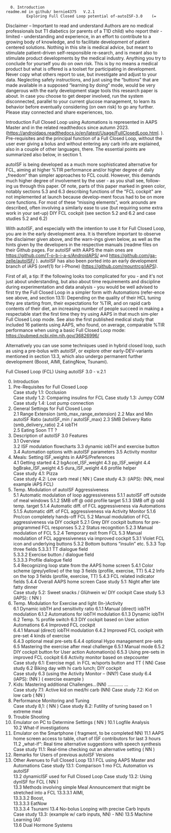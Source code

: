 


      0. Introduction                                                  readme.md in github/ bernie4375   V.2.1
             Exploring Full Closed Loop potential of-autoISF-3.0    (=        

Disclaimer – Important to read and understand 
Authors are no medical professionals but T1 diabetics (or parents of a T1D child) who report their -limited - understanding and experience, in an effort to contribute to a growing body of knowledge, and to facilitate development of patient centered solutions. 
Nothing in this site is medical advice, but meant to stimulate patient-driven self-responsible re-search, and is meant also to stimulate product developments by the medical industry. Anything you try to conclude for yourself you do on own risk. This is by no means a medical product but what is offered is a toolset for participating in development. 
Never copy what others report to use, but investigate and adjust to your data. Neglecting safety instructions, and just using the “buttons” that are made available in a supposed “learning by doing” mode, would be very dangerous with the early development stage tools this research paper is about. 
In case you choose to get deeper involved, run the system disconnected, parallel to your current glucose management, to learn its behavior before eventually considering (on own risk) to go any further. Please stay connected and share experiences, too.

Introduction
Full Closed Loop using Automations is represented in AAPS Master and in the related readthedocs since autumn 2023. (https://androidaps.readthedocs.io/en/latest/Usage/FullClosedLoop.html. ).
Pre-requisites and the principal function of a Full Closed Loop, without the user ever giving a bolus and without entering any carb info are explained, also in a couple of other languages, there.
The essential points are summarized also below, in section 1.

autoISF is being developed as a much more sophisticated alternative for FCL, aiming at higher %TIR performance and/or higher degree of daily „freedom“ than simpler approaches to FCL could.
However, this demands much higher degree of involvement by the user - as you shall see, follow-ing us through this paper. Of note, parts of this paper marked in green color, notably sections 5.3 and 6.3 describing functions of the "FCL cockpit" are not implemented at launch because develop-ment focus had to be on more core functions. For most of these “missing elements”, work arounds are described, often involving a similarly ease to use (but requiring some extra work in your set-up) DIY FCL cockpit (see section 5.2 and 6.2 and case studies 5.2 and 6.2)

With autoISF, and especially with the intention to use it for Full Closed Loop, you are in the early development area. It is therefore important to observe the disclaimer given above, and the warn-ings given below, as well as the hints given by the developers in the respective manuals (readme files on their Github pages. For autoISF with AAPS the main ones are https://github.com/T-o-b-i-a-s/AndroidAPS/ and https://github.com/ga-zelle/autoISF/ ).
autoISF has also been ported into an early development branch of iAPS (oref(1) for i-Phone) (https://github.com/mountrcg/iAPS).

First of all, a tip: If the following looks too complicated for you - and it's not just about understanding, but also about time requirements and discipline during experimentation and data analysis - you would be well advised to first try the Full Closed Loop in a simpler form with Automations (refer-ence see above, and section 13.1): Depending on the quality of their HCL tuning they are starting from, their expectations for %TIR, and on rapid carb contents of their diet, an increasing number of people succeed in making a respectable start the first time they try using AAPS in that much sim-pler Full Closed Loop mode.
See also the first published medical study that included 16 patients using AAPS, who found, on average, comparable %TIR performance when using a basic Full Closed Loop mode: https://pubmed.ncbi.nlm.nih.gov/36826996/

Alternatively you can use some techniques used in hybrid closed loop, such as using a pre-bolus with autoISF, or explore other early-DEV-variants mentioned in section 13.3, which also undergo permanent further development (Boost, AIMI, EatingNow, Tsunami).

Full Closed Loop (FCL) Using autoISF 3.0  -      v.2.1
          
0. Introduction   
1. Pre-Requisites for Full Closed Loop   
             Case study 1.1: Occlusion   
             Case study 1.2: Comparing insulins for FCL 
             Case study 1.3: Jumpy CGM  
             Case study 1.4: Lost pump connection
2. General Settings for Full Closed Loop  
  2.1  Range Extension (smb_max_range_extension)
  2.2  Max and Min autoISF Ratio (autoISF_min / autoISF_max)
  2.3  SMB Delivery Ratio (smb_delivery_ratio)
  2.4  iobTH  
  2.5	 Eating Soon TT ?     
3. Description of autoISF 3.0 Features  
   3.1 Overview      
   3.2 ISF modulation flowcharts
   3.3 dynamic iobTH and exercise button 
   3.4 Automation options with autoISF parameters
   3.5 Activity monitor
4.  Meals: Setting ISF_weights in AAPS/Preferences  
   4.1  Getting started
   4.2  bgAccel_ISF_weight 
   4.3  pp_ISF_weight
   4.4  bgBrake_ISF_weight
   4.5  dura_ISF_weight
   4.6 profile helper  
           Case study 4.1: Pizza      
           Case study 4.2: Low carb meal  ( NN )
           Case study 4.3: (iAPS): (NN, meal example iAPS FCL)
5.  Temp. Modulation of autoISF Aggressiveness  
   5.1  Automatic modulation of loop aggressiveness 
      5.1.1 autoISF off outside of meal windows
      5.1.2 SMB off @ odd profile target
      5.1.3 SMB off @ odd temp. target
      5.1.4 Automatic diff. of FCL aggressiveness via Automations
      5.1.5 Automatic diff. of FCL aggressiveness via Activity Monitor
      5.1.6 Pro/con completely hands-off FCL
   5.2  Manual modulation of FCL aggressiveness via DIY cockpit
      5.2.1 Grey DIY cockpit buttons for pre-programmed FCL responses 
      5.2.2 Status recognition
      5.2.3 Manual modulation of FCL 
      5.2.4 Temporary exit from FCL
   5.3  Manual modulation of FCL aggressiveness via improved cockpit
      5.3.1  Violet FCL icon and underlying buttons 
      5.3.2  Bottom buttons “insulin” etc.
      5.3.3  Top three fields 
           5.3.3.1  TT dialogue field  
           5.3.3.2   Exercise button / dialogue field     
           5.3.3.3   Profile dialogue field   
   5.4  Recognizing loop state from the AAPS home screen
      5.4.1  Color scheme (grey/yellow) of the top 3 fields (profile, exercise, TT) 
      5.4.2  Info on the top 3 fields (profile, exercise, TT) 
      5.4.3  FCL related indicator fields
      5.4.4  Overall AAPS home screen
             Case study 5.1: Night after late fatty dinner                                                                                                                        
             Case study 5.2: Sweet snacks / Glühwein w/ DIY cockpit
             Case study 5.3 (iAPS):   ( NN )  
6.  Temp. Modulation for Exercise and light (In-)Activity   
   6.1  Dynamic iobTH and sensitivity ratio
      6.1.1 Manual (direct) iobTH modulation
      6.1.2 Automations for iobTH modulation
      6.1.3 Dynamic iobTH
   6.2  Temp. % profile switch
   6.3  DIY cockpit based on User action Automations
   6.4  Improved FCL cockpit  
      6.4.1 Manual (direct) iobTH modulation
      6.4.2 Improved FCL cockpit with pre-set 4 kinds of exercise  
      6.4.3 optional meal pre-sets
      6.4.4 optional Hypo management pre-sets
   6.5 Mastering the exercise after meal challenge
      6.5.1 Manual mode
      6.5.2 DIY cockpit button for User action Automation(s)
      6.5.3 Using pre-sets in improved FCL cockpit
   6.6  Activity monitor based on stepcounter   
             Case study 6.1: Exercise mgd. in FCL w/sports button and TT  ( NN)
             Case study 6.2 Biking day with hi carb lunch; DIY cockpit   
             Case study 6.3 (using the Activity Monitor – (NN?)
             Case study 6.4 (iAPS): (NN ) ( exercise example )
7. Kids: Mastering additional Challenges…(NN)   …………     …  
            Case study 7.1: Active kid on med/hi carb  (NN)
            Case study 7.2: Kid on low carb ( NN )
8. Performance Monitoring and Tuning   
            Case study 8,1:    ( NN )
            Case study 8.2: Futility of tuning based on 1 extreme meal  
9. Trouble Shooting      
10. Emulator on PC to Determine Settings  ( NN )
  10.1  Logfile Analysis              
  10.2  What-if investigations
11. Emulator on the Smartphone  ( fragment, to be completed NN)
   11.1   AAPS home screen access to table, chart of ISF contributors for last 3 hours
   11.2   „what-if“: Real time alternative suggestions with speech synthesis
              Case study 11.1: Real-time checking out an alternative setting   ( NN  )
12. Remarks for Users of previous autoISF Versions  
13. Other Avenues to Full Closed Loop
   13.1 FCL using AAPS Master and Automations
             Case study 13.1: Comparison 1 mo FCL Automation vs autoISF  
   13.2  dynamicISF used for Full Closed Loop
             Case study 13.2: Using dynISF for FCL   ( NN  )  
   13.3   Methods involving simple Meal Announcement that might be stretched into a FCL
          13.3.3.1   AIMI,   
          13.3.3.2  Boost,  
          13.3.3.3  EatNow  
          13.3.3.4  Tsunami 
   13.4  No-bolus Looping with precise Carb Inputs   
            Case study 13.3: (example w/ carb inputs, NN) - NN)
   13.5  Machine Learning (AI)  
   13.6 Dual Hormone Systems

